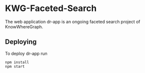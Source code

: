 # KWG-Faceted-Search

The web application dr-app is an ongoing faceted search project of KnowWhereGraph.

## Deploying

To deploy dr-app run

```
npm install
npm start
```